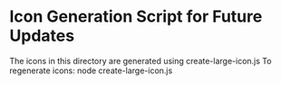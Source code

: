 # Icon Generation Script for Future Updates

The icons in this directory are generated using create-large-icon.js
To regenerate icons: node create-large-icon.js
